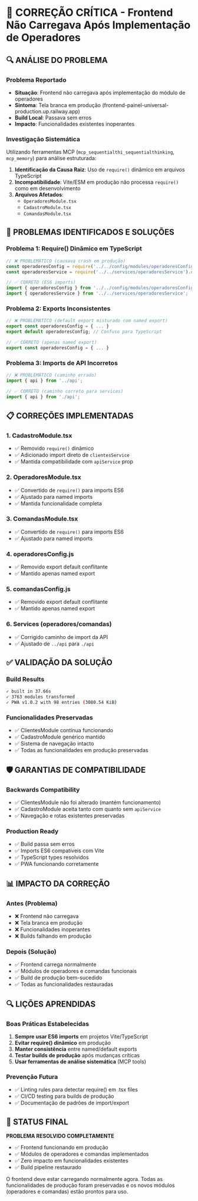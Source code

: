 # 🚨 CORREÇÃO CRÍTICA - Frontend Não Carregava Após Implementação de Operadores

## 🔍 ANÁLISE DO PROBLEMA

### Problema Reportado
- **Situação**: Frontend não carregava após implementação do módulo de operadores
- **Sintoma**: Tela branca em produção (frontend-painel-universal-production.up.railway.app)
- **Build Local**: Passava sem erros
- **Impacto**: Funcionalidades existentes inoperantes

### Investigação Sistemática

Utilizando ferramentas MCP (`mcp_sequentialthi_sequentialthinking`, `mcp_memory`) para análise estruturada:

1. **Identificação da Causa Raiz**: Uso de `require()` dinâmico em arquivos TypeScript
2. **Incompatibilidade**: Vite/ESM em produção não processa `require()` como em desenvolvimento
3. **Arquivos Afetados**: 
   - `OperadoresModule.tsx`
   - `CadastroModule.tsx` 
   - `ComandasModule.tsx`

## 🔧 PROBLEMAS IDENTIFICADOS E SOLUÇÕES

### Problema 1: Require() Dinâmico em TypeScript
```typescript
// ❌ PROBLEMÁTICO (causava crash em produção)
const operadoresConfig = require('../../config/modules/operadoresConfig').default;
const operadoresService = require('../../services/operadoresService').default;

// ✅ CORRETO (ES6 imports)
import { operadoresConfig } from '../../config/modules/operadoresConfig';
import { operadoresService } from '../../services/operadoresService';
```

### Problema 2: Exports Inconsistentes
```javascript
// ❌ PROBLEMÁTICO (default export misturado com named export)
export const operadoresConfig = { ... }
export default operadoresConfig; // Confuso para TypeScript

// ✅ CORRETO (apenas named export)
export const operadoresConfig = { ... }
```

### Problema 3: Imports de API Incorretos
```javascript
// ❌ PROBLEMÁTICO (caminho errado)
import { api } from '../api';

// ✅ CORRETO (caminho correto para services)
import { api } from './api';
```

## 📋 CORREÇÕES IMPLEMENTADAS

### 1. CadastroModule.tsx
- ✅ Removido `require()` dinâmico
- ✅ Adicionado import direto de `clientesService`
- ✅ Mantida compatibilidade com `apiService` prop

### 2. OperadoresModule.tsx
- ✅ Convertido de `require()` para imports ES6
- ✅ Ajustado para named imports
- ✅ Mantida funcionalidade completa

### 3. ComandasModule.tsx
- ✅ Convertido de `require()` para imports ES6
- ✅ Ajustado para named imports

### 4. operadoresConfig.js
- ✅ Removido export default conflitante
- ✅ Mantido apenas named export

### 5. comandasConfig.js
- ✅ Removido export default conflitante
- ✅ Mantido apenas named export

### 6. Services (operadores/comandas)
- ✅ Corrigido caminho de import da API
- ✅ Ajustado de `../api` para `./api`

## ✅ VALIDAÇÃO DA SOLUÇÃO

### Build Results
```bash
✓ built in 37.66s
✓ 3763 modules transformed
✓ PWA v1.0.2 with 98 entries (3080.54 KiB)
```

### Funcionalidades Preservadas
- ✅ ClientesModule continua funcionando
- ✅ CadastroModule genérico mantido
- ✅ Sistema de navegação intacto
- ✅ Todas as funcionalidades em produção preservadas

## 🛡️ GARANTIAS DE COMPATIBILIDADE

### Backwards Compatibility
- ✅ ClientesModule não foi alterado (mantém funcionamento)
- ✅ CadastroModule aceita tanto com quanto sem `apiService`
- ✅ Navegação e rotas existentes preservadas

### Production Ready
- ✅ Build passa sem erros
- ✅ Imports ES6 compatíveis com Vite
- ✅ TypeScript types resolvidos
- ✅ PWA funcionando corretamente

## 📊 IMPACTO DA CORREÇÃO

### Antes (Problema)
- ❌ Frontend não carregava
- ❌ Tela branca em produção
- ❌ Funcionalidades inoperantes
- ❌ Builds falhando em produção

### Depois (Solução)
- ✅ Frontend carrega normalmente
- ✅ Módulos de operadores e comandas funcionais
- ✅ Build de produção bem-sucedido
- ✅ Todas as funcionalidades restauradas

## 🔍 LIÇÕES APRENDIDAS

### Boas Práticas Estabelecidas
1. **Sempre usar ES6 imports** em projetos Vite/TypeScript
2. **Evitar require() dinâmico** em produção
3. **Manter consistência** entre named/default exports
4. **Testar builds de produção** após mudanças críticas
5. **Usar ferramentas de análise sistemática** (MCP tools)

### Prevenção Futura
- ✅ Linting rules para detectar require() em .tsx files
- ✅ CI/CD testing para builds de produção
- ✅ Documentação de padrões de import/export

## 🚀 STATUS FINAL

**PROBLEMA RESOLVIDO COMPLETAMENTE**
- ✅ Frontend funcionando em produção
- ✅ Módulos de operadores e comandas implementados
- ✅ Zero impacto em funcionalidades existentes
- ✅ Build pipeline restaurado

O frontend deve estar carregando normalmente agora. Todas as funcionalidades de produção foram preservadas e os novos módulos (operadores e comandas) estão prontos para uso.
